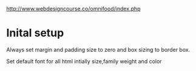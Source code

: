 http://www.webdesigncourse.co/omnifood/index.php


# Inital setup

Always set margin and padding size to zero and box sizing to border box.

Set default font for all html intially  size,family weight and color